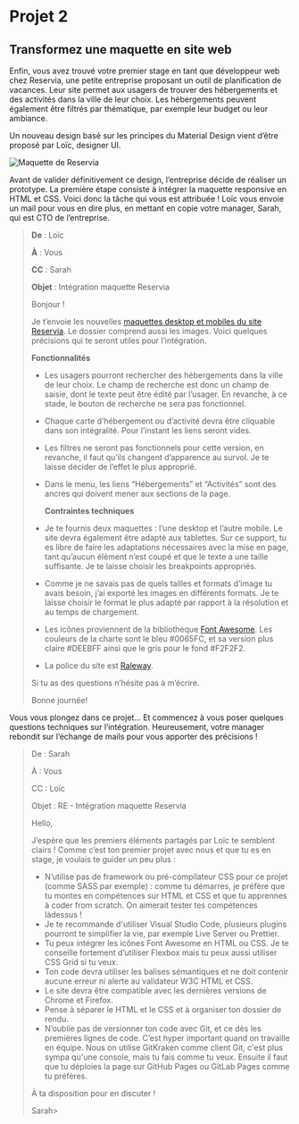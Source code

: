 # Projet 2

## Transformez une maquette en site web

Enfin, vous avez trouvé votre premier stage en tant que développeur web chez Reservia, une petite entreprise proposant un outil de planification de vacances. Leur site permet aux usagers de trouver des hébergements et des activités dans la ville de leur choix. Les hébergements peuvent également être filtrés par thématique, par exemple leur budget ou leur ambiance.

Un nouveau design basé sur les principes du Material Design vient d’être proposé par Loïc, designer UI.

![Maquette de Reservia](https://yanntouil.github.io/YannTouil_2_17092021/maquette.jpg)

Avant de valider définitivement ce design, l’entreprise décide de réaliser un prototype. La première étape consiste à intégrer la maquette responsive en HTML et CSS. Voici donc la tâche qui vous est attribuée ! Loïc vous envoie un mail pour vous en dire plus, en mettant en copie votre manager, Sarah, qui est CTO de l’entreprise.

> **De** : Loïc
> 
> **À** : Vous
> 
> **CC** : Sarah
> 
> **Objet** : Intégration maquette Reservia
> 
> Bonjour !
> 
> Je t’envoie les nouvelles [maquettes desktop et mobiles du site Reservia](https://s3-eu-west-1.amazonaws.com/course.oc-static.com/projects/Front-End+V2/P2+HTML+&+CSS/Projet+2+-+Reservia+FR.zip). Le dossier comprend aussi les images. Voici quelques précisions qui te seront utiles pour l’intégration.
> 
>   **Fonctionnalités**
> 
> + Les usagers pourront rechercher des hébergements dans la ville de leur choix. Le champ de recherche est donc un champ de saisie, dont le texte peut être édité par l’usager. En revanche, à ce stade, le bouton de recherche ne sera pas fonctionnel.
> + Chaque carte d’hébergement ou d’activité devra être cliquable dans son intégralité. Pour l’instant les liens seront vides.
> + Les filtres ne seront pas fonctionnels pour cette version, en revanche, il faut qu’ils changent d’apparence au survol. Je te laisse décider de l’effet le plus approprié.
> + Dans le menu, les liens “Hébergements” et “Activités” sont des ancres qui doivent mener aux sections de la page.
> 
>   **Contraintes techniques**
> + Je te fournis deux maquettes : l’une desktop et l’autre mobile. Le site devra également être adapté aux tablettes. Sur ce support, tu es libre de faire les adaptations nécessaires avec la mise en page, tant qu’aucun élément n’est coupé et que le texte a une taille suffisante. Je te laisse choisir les breakpoints appropriés.
> + Comme je ne savais pas de quels tailles et formats d’image tu avais besoin, j’ai exporté les images en différents formats. Je te laisse choisir le format le plus adapté par rapport à la résolution et au temps de chargement.
> + Les icônes proviennent de la bibliothèque [Font Awesome](https://fontawesome.com/). Les couleurs de la charte sont le bleu #0065FC, et sa version plus claire #DEEBFF ainsi que le gris pour le fond #F2F2F2.
> + La police du site est [Raleway](https://fonts.google.com/specimen/Raleway).
> 
> Si tu as des questions n’hésite pas à m’écrire.
> 
> Bonne journée!

Vous vous plongez dans ce projet… Et commencez à vous poser quelques questions techniques sur l’intégration. Heureusement, votre manager rebondit sur l’échange de mails pour vous apporter des précisions !

> De : Sarah
> 
> À : Vous
> 
> CC : Loïc
> 
> Objet : RE - Intégration maquette Reservia
> 
> Hello,
> 
> J’espère que les premiers éléments partagés par Loïc te semblent clairs ! Comme c’est ton premier projet avec nous et que tu es en stage, je voulais te guider un peu plus :
> 
> + N’utilise pas de framework ou pré-compilateur CSS pour ce projet (comme SASS par exemple) : comme tu démarres, je préfère que tu montes en compétences sur HTML et CSS et que tu apprennes à coder from scratch. On aimerait tester tes compétences làdessus !
> + Je te recommande d'utiliser Visual Studio Code, plusieurs plugins pourront te simplifier la vie, par exemple Live Server ou Prettier.
> + Tu peux intégrer les icônes Font Awesome en HTML ou CSS. Je te conseille fortement d’utiliser Flexbox mais tu peux aussi utiliser CSS Grid si tu veux.
> + Ton code devra utiliser les balises sémantiques et ne doit contenir aucune erreur ni alerte au validateur W3C HTML et CSS.
> + Le site devra être compatible avec les dernières versions de Chrome et Firefox.
> + Pense à séparer le HTML et le CSS et à organiser ton dossier de rendu.
> + N’oublie pas de versionner ton code avec Git, et ce dès les premières lignes de code. C’est hyper important quand on travaille en équipe. Nous on utilise GitKraken comme client Git, c'est plus sympa qu'une console, mais tu fais comme tu veux. Ensuite il faut que tu déploies la page sur GitHub Pages ou GitLab Pages comme tu préfères.
> 
> À ta disposition pour en discuter ! 
> 
> Sarah> 
